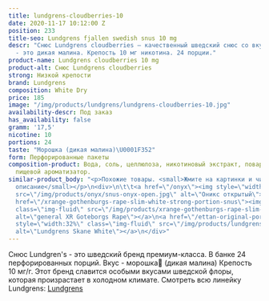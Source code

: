 ```yaml
---
title: lundgrens-cloudberries-10
date: 2020-11-17 10:12:00 Z
position: 233
title-seo: Lundgrens fjallen swedish snus 10 mg
descr: "Снюс Lundgrens cloudberries — качественный шведский снюс со вкусом морошки\U0001F352
  - это дикая малина. Крепость 10 мг никотина. 24 порции."
product-name: Lundgrens cloudberries 10 mg
product-alt: Снюс Lundgrens cloudberries
strong: Низкой крепости
brand: Lundgrens
composition: White Dry
price: 185
image: "/img/products/lundgrens/lundgrens-cloudberries-10.jpg"
availability-descr: Под заказ
has_availability: false
gramm: '17,5'
nicotine: 10
portions: 24
taste: "Морошка (дикая малина)\U0001F352"
form: Перфорированные пакеты
composition-product: Вода, соль, целлюлоза, никотиновый экстракт, поваренная сода,
  пищевой ароматизатор.
similar-product_body: "<p>Похожие товары. <small>Жмите на картинки и читайте полное
  описание</small></p>\n<div>\n\t\t<a href=\"/onyx\"><img style=\"width:32%\" class=\"img-fluid\"
  src=\"/img/products/onyx/snus-onyx-open.jpg\" alt=\"Оникс открытый\"></a>\n\t\t<a
  href=\"/xrange-gothenburgs-rape-slim-white-strong-portion-snus\"><img style=\"width:32%\"
  class=\"img-fluid\" src=\"/img/products/xrange-gothenburgs-rape-slim-white-strong-snus.jpg\"
  alt=\"general XR Goteborgs Rape\"></a>\n<a href=\"/ettan-original-portion\"><img
  style=\"width:32%\" class=\"img-fluid\" src=\"/img/products/lundgrens-white.jpg\"
  alt=\"Lundgrens Skane White\"></a>\n</div>"
---
```


Снюс Lundgren's - это  шведский бренд премиум-класса. В банке 24 перфорированных порций. Вкус - морошка🍒 (дикая малина) Крепость 10 мг/г. Этот бренд славится особыми вкусами шведской флоры, которая произрастает в холодном климате. Смотреть всю линейку Lundgrens: <a href="/lundgrens-snus">Lundgrens</a>